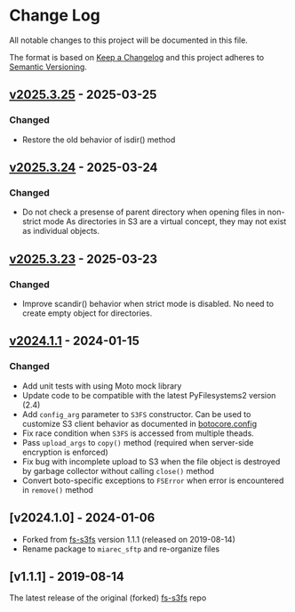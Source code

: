 # Change Log

All notable changes to this project will be documented in this file.

The format is based on [Keep a Changelog](http://keepachangelog.com/)
and this project adheres to [Semantic Versioning](http://semver.org/).

## [v2025.3.25] - 2025-03-25

[v2025.3.25]: https://github.com/miarec/miarec_s3fs/compare/v2025.3.24...v2025.3.25

### Changed

- Restore the old behavior of isdir() method

## [v2025.3.24] - 2025-03-24

[v2025.3.24]: https://github.com/miarec/miarec_s3fs/compare/v2025.3.23...v2025.3.24

### Changed

- Do not check a presense of parent directory when opening files in non-strict mode
    As directories in S3 are a virtual concept, they may not exist as individual objects.

## [v2025.3.23] - 2025-03-23

[v2025.3.23]: https://github.com/miarec/miarec_s3fs/compare/v2024.1.1...v2025.3.23

### Changed

- Improve scandir() behavior when strict mode is disabled.
    No need to create empty object for directories.


## [v2024.1.1] - 2024-01-15

[v2024.1.1]: https://github.com/miarec/miarec_s3fs/compare/v2024.1.0...v2024.1.1    

### Changed

- Add unit tests with using Moto mock library
- Update code to be compatible with the latest PyFilesystems2 version (2.4)
- Add `config_arg` parameter to `S3FS` constructor. Can be used to customize S3 client behavior as documented in [botocore.config](https://botocore.amazonaws.com/v1/documentation/api/latest/reference/config.html)
- Fix race condition when `S3FS` is accessed from multiple theads.
- Pass `upload_args` to `copy()` method (required when server-side encryption is enforced)
- Fix bug with incomplete upload to S3 when the file object is destroyed by garbage collector without calling `close()` method
- Convert boto-specific exceptions to `FSError` when error is encountered in `remove()` method

## [v2024.1.0] - 2024-01-06

[v2024.1.1]: https://github.com/miarec/miarec_s3fs/compare/v1.1.1...v2024.1.0    

- Forked from [fs-s3fs](https://github.com/PyFilesystem/s3fs) version 1.1.1 (released on 2019-08-14)
- Rename package to `miarec_sftp` and re-organize files

## [v1.1.1] - 2019-08-14

The latest release of the original (forked) [fs-s3fs](https://github.com/PyFilesystem/s3fs) repo
